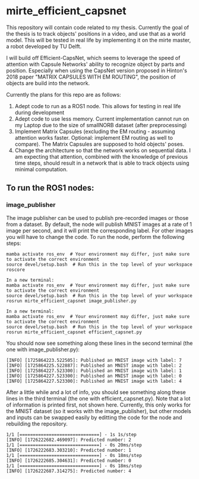 # mirte_efficient_capsnet

This repository will contain code related to my thesis. Currently the goal of the thesis is to track objects' positions in a video, and use that as a world model. This will be tested in real life by implementing it on the mirte master, a robot developed by TU Delft.

I will build off Efficient-CapsNet, which seems to leverage the speed of attention with Capsule Networks' ability to recognize object by parts and position. Especially when using the CapsNet version proposed in Hinton's 2018 paper "MATRIX CAPSULES WITH EM ROUTING", the position of objects are build into the network.

Currently the plans for this repo are as follows:

1. Adept code to run as a ROS1 node. This allows for testing in real life during development
2. Adept code to use less memory. Current implementation cannot run on my Laptop due to the size of smallNORB dataset (after preprocessing)
3. Implement Matrix Capsules (excluding the EM routing - assuming attention works faster. Optional: implement EM routing as well to compare). The Matrix Capsules are supposed to hold objects' poses.
4. Change the architecture so that the network works on sequential data. I am expecting that attention, combined with the knowledge of previous time steps, should result in a network that is able to track objects using minimal computation.

## To run the ROS1 nodes:

### image_publisher
The image publisher can be used to publish pre-recorded images or those from a dataset. By default, the node will publish MNIST images at a rate of 1 image per second, and it will print the corresponding label. For other images you will have to change the code. To run the node, perform the following steps:

``` 
mamba activate ros_env  # Your environment may differ, just make sure to activate the correct environment
source devel/setup.bash  # Run this in the top level of your workspace
roscore

In a new terminal:
mamba activate ros_env  # Your environment may differ, just make sure to activate the correct environment
source devel/setup.bash  # Run this in the top level of your workspace
rosrun mirte_efficient_capsnet image_publisher.py 

In a new terminal:
mamba activate ros_env  # Your environment may differ, just make sure to activate the correct environment
source devel/setup.bash  # Run this in the top level of your workspace
rosrun mirte_efficient_capsnet efficient_capsnet.py 
```

You should now see something along these lines in the second terminal (the one with image_publisher.py):

``` 
[INFO] [1725864223.522505]: Published an MNIST image with label: 7
[INFO] [1725864225.522887]: Published an MNIST image with label: 2
[INFO] [1725864227.523300]: Published an MNIST image with label: 1 
[INFO] [1725864227.523300]: Published an MNIST image with label: 0 
[INFO] [1725864227.523300]: Published an MNIST image with label: 4
```

After a little while and a lot of info, you should see something along these lines in the third terminal (the one with efficient_capsnet.py). Note that a lot of information is printed first, not shown here. Currently, this only works for the MNIST dataset (so it works with the image_publisher), but other models and inputs can be swapped easily by editting the code for the node and rebuilding the repository.

``` 
1/1 [==============================] - 1s 1s/step
[INFO] [1726222682.469097]: Predicted number: 2
1/1 [==============================] - 0s 20ms/step
[INFO] [1726222683.303210]: Predicted number: 1
1/1 [==============================] - 0s 18ms/step
[INFO] [1726222685.304631]: Predicted number: 0
1/1 [==============================] - 0s 18ms/step
[INFO] [1726222687.314275]: Predicted number: 4

```